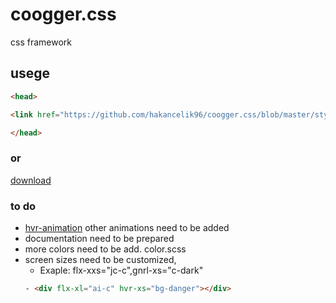 # coogger.css

css framework

## usege

```html
<head>

<link href="https://github.com/hakancelik96/coogger.css/blob/master/styles/coogger.css" rel="stylesheet">

</head>
```
### or 

[download](https://github.com/hakancelik96/coogger.css/blob/master/styles/coogger.css)

### to do

+ [hvr-animation](https://github.com/hakancelik96/coogger.css/blob/master/sass/hvr-animation.scss) other animations need to be added
+ documentation need to be prepared
+ more colors need to be add. color.scss 
+ screen sizes need to be customized, 
   - Exaple: flx-xxs="jc-c",gnrl-xs="c-dark"
   ```html
   - <div flx-xl="ai-c" hvr-xs="bg-danger"></div>
   ```
